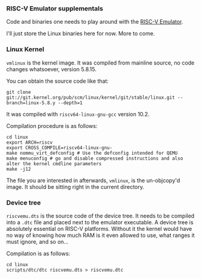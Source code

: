 ### RISC-V Emulator supplementals

Code and binaries one needs to play around with the [RISC-V Emulator](https://github.com/AXKuhta/RISC-V_Emulation).

I'll just store the Linux binaries here for now. More to come.

### Linux Kernel

`vmlinux` is the kernel image. It was compiled from mainline source, no code changes whatsoever, version 5.8.15.

You can obtain the source code like that:

`git clone git://git.kernel.org/pub/scm/linux/kernel/git/stable/linux.git --branch=linux-5.8.y --depth=1`

It was compiled with `riscv64-linux-gnu-gcc` version 10.2.

Compilation procedure is as follows:

```
cd linux
export ARCH=riscv
export CROSS_COMPILE=riscv64-linux-gnu-
make nommu_virt_defconfig # Use the defconfig intended for QEMU
make menuconfig # go and disable compressed instructions and also alter the kernel cmdline parameters
make -j12
```

The file you are interested in afterwards, `vmlinux`, is the un-objcopy'd image. It should be sitting right in the current directory.

### Device tree

`riscvemu.dts` is the source code of the device tree. It needs to be compiled into a `.dtc` file and placed next to the emulator executable. A device tree is absolutely essential on RISC-V platforms. Without it the kernel would have no way of knowing how much RAM is it even allowed to use, what ranges it must ignore, and so on...

Compilation is as follows:

```
cd linux
scripts/dtc/dtc riscvemu.dts > riscvemu.dtc
```
